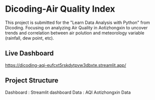 # Dicoding-Air Quality Index
This project is submitted for the "Learn Data Analysis with Python" from Dicoding. Focusing on analyzing Air Quality in Aotizhongxin to uncover trends and correlation between air polution and meteorology variable (rainfall, dew point, etc).

## Live Dashboard
https://dicoding-aqi-eufcxt5rskdytpvw3dbxte.streamlit.app/
## Project Structure
Dashboard : Streamlit dashboard
Data : AQI Aotizhongxin Data
